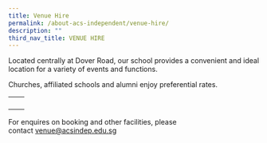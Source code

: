 ```yaml
---
title: Venue Hire
permalink: /about-acs-independent/venue-hire/
description: ""
third_nav_title: VENUE HIRE
---
```

Located centrally at Dover Road, our school provides a convenient and ideal location for a variety of events and functions.

Churches, affiliated schools and alumni enjoy preferential rates.

|   |   |
|---|---|
|   |   |
|   |   |
|   |   |
|   |   |


For enquires on booking and other facilities, please contact [venue@acsindep.edu.sg](mailto:venue@acsindep.edu.sg)